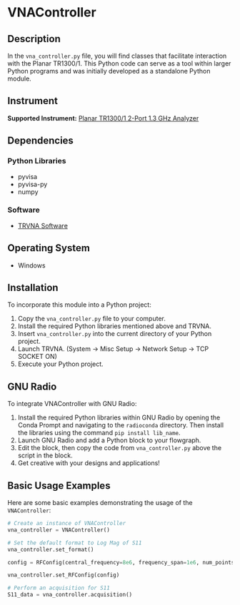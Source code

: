 # VNAController

## Description

In the `vna_controller.py` file, you will find classes that facilitate interaction with the Planar TR1300/1. This Python code can serve as a tool within larger Python programs and was initially developed as a standalone Python module.

## Instrument

**Supported Instrument:** [Planar TR1300/1 2-Port 1.3 GHz Analyzer](https://coppermountaintech.com/vna/tr1300-1-2-port-1-3-ghz-analyzer/)

## Dependencies

### Python Libraries

- pyvisa
- pyvisa-py
- numpy

### Software

- [TRVNA Software](https://coppermountaintech.com/download-free-vna-software/)

## Operating System

- Windows

## Installation

To incorporate this module into a Python project:

1. Copy the `vna_controller.py` file to your computer.
2. Install the required Python libraries mentioned above and TRVNA.
3. Insert `vna_controller.py` into the current directory of your Python project.
4. Launch TRVNA. (System -> Misc Setup -> Network Setup -> TCP SOCKET ON)
5. Execute your Python project.

## GNU Radio

To integrate VNAController with GNU Radio:

1. Install the required Python libraries within GNU Radio by opening the Conda Prompt and navigating to the `radioconda` directory. Then install the libraries using the command `pip install lib_name`.
2. Launch GNU Radio and add a Python block to your flowgraph.
3. Edit the block, then copy the code from `vna_controller.py` above the script in the block.
4. Get creative with your designs and applications!

## Basic Usage Examples

Here are some basic examples demonstrating the usage of the `VNAController`:

```python
# Create an instance of VNAController
vna_controller = VNAController()

# Set the default format to Log Mag of S11
vna_controller.set_format()

config = RFConfig(central_frequency=8e6, frequency_span=1e6, num_points=1000, averaging_factor=0, if_band=1000, smoothing = 0)

vna_controller.set_RFConfig(config)

# Perform an acquisition for S11
S11_data = vna_controller.acquisition()
